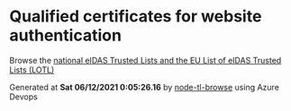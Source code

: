 # Qualified certificates for website authentication 
 Browse the [national eIDAS Trusted Lists and the EU List of eIDAS Trusted Lists (LOTL)](https://webgate.ec.europa.eu/tl-browser/#/) 
 
 
Generated at **Sat 06/12/2021  0:05:26.16** by [node-tl-browse](https://github.com/ymedlop/node-tl-browser) using Azure Devops 
